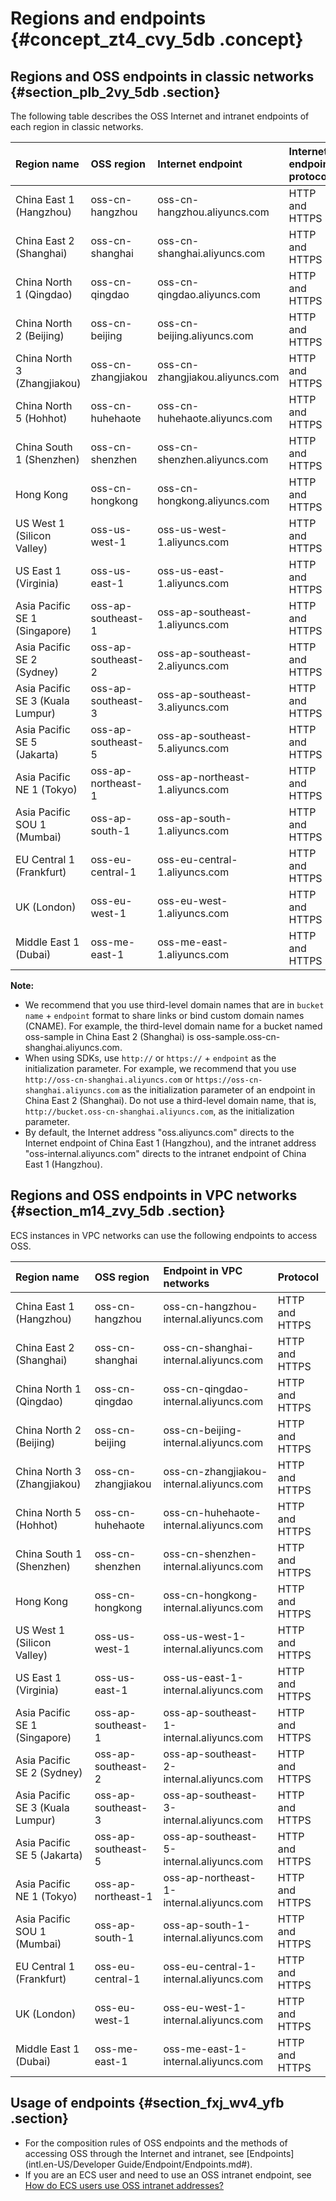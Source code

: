 # Regions and endpoints {#concept_zt4_cvy_5db .concept}

## Regions and OSS endpoints in classic networks {#section_plb_2vy_5db .section}

The following table describes the OSS Internet and intranet endpoints of each region in classic networks.

|Region name|OSS region|Internet endpoint|Internet endpoint protocol|Intranet endpoint for ECS access|Intranet endpoint protocol|
|:----------|:---------|:----------------|:-------------------------|:-------------------------------|:-------------------------|
|China East 1 \(Hangzhou\)|oss-cn-hangzhou|oss-cn-hangzhou.aliyuncs.com|HTTP and HTTPS|oss-cn-hangzhou-internal.aliyuncs.com|HTTP and HTTPS|
|China East 2 \(Shanghai\)|oss-cn-shanghai|oss-cn-shanghai.aliyuncs.com|HTTP and HTTPS|oss-cn-shanghai-internal.aliyuncs.com|HTTP and HTTPS|
|China North 1 \(Qingdao\)|oss-cn-qingdao|oss-cn-qingdao.aliyuncs.com|HTTP and HTTPS|oss-cn-qingdao-internal.aliyuncs.com|HTTP and HTTPS|
|China North 2 \(Beijing\)|oss-cn-beijing|oss-cn-beijing.aliyuncs.com|HTTP and HTTPS|oss-cn-beijing-internal.aliyuncs.com|HTTP and HTTPS|
|China North 3 \(Zhangjiakou\)|oss-cn-zhangjiakou|oss-cn-zhangjiakou.aliyuncs.com|HTTP and HTTPS|oss-cn-zhangjiakou-internal.aliyuncs.com|HTTP and HTTPS|
|China North 5 \(Hohhot\)|oss-cn-huhehaote|oss-cn-huhehaote.aliyuncs.com|HTTP and HTTPS|oss-cn-huhehaote-internal.aliyuncs.com|HTTP and HTTPS|
|China South 1 \(Shenzhen\)|oss-cn-shenzhen|oss-cn-shenzhen.aliyuncs.com|HTTP and HTTPS|oss-cn-shenzhen-internal.aliyuncs.com|HTTP and HTTPS|
|Hong Kong|oss-cn-hongkong|oss-cn-hongkong.aliyuncs.com|HTTP and HTTPS|oss-cn-hongkong-internal.aliyuncs.com|HTTP and HTTPS|
|US West 1 \(Silicon Valley\)|oss-us-west-1|oss-us-west-1.aliyuncs.com|HTTP and HTTPS|oss-us-west-1-internal.aliyuncs.com|HTTP and HTTPS|
|US East 1 \(Virginia\)|oss-us-east-1|oss-us-east-1.aliyuncs.com|HTTP and HTTPS|oss-us-east-1-internal.aliyuncs.com|HTTP and HTTPS|
|Asia Pacific SE 1 \(Singapore\)|oss-ap-southeast-1|oss-ap-southeast-1.aliyuncs.com|HTTP and HTTPS|oss-ap-southeast-1-internal.aliyuncs.com|HTTP and HTTPS|
|Asia Pacific SE 2 \(Sydney\)|oss-ap-southeast-2|oss-ap-southeast-2.aliyuncs.com|HTTP and HTTPS|oss-ap-southeast-2-internal.aliyuncs.com|HTTP and HTTPS|
|Asia Pacific SE 3 \(Kuala Lumpur\)|oss-ap-southeast-3|oss-ap-southeast-3.aliyuncs.com|HTTP and HTTPS|oss-ap-southeast-3-internal.aliyuncs.com|HTTP and HTTPS|
|Asia Pacific SE 5 \(Jakarta\)|oss-ap-southeast-5|oss-ap-southeast-5.aliyuncs.com|HTTP and HTTPS|oss-ap-southeast-5-internal.aliyuncs.com|HTTP and HTTPS|
|Asia Pacific NE 1 \(Tokyo\)|oss-ap-northeast-1|oss-ap-northeast-1.aliyuncs.com|HTTP and HTTPS|oss-ap-northeast-1-internal.aliyuncs.com|HTTP and HTTPS|
|Asia Pacific SOU 1 \(Mumbai\)|oss-ap-south-1|oss-ap-south-1.aliyuncs.com|HTTP and HTTPS|oss-ap-south-1-internal.aliyuncs.com|HTTP and HTTPS|
|EU Central 1 \(Frankfurt\)|oss-eu-central-1|oss-eu-central-1.aliyuncs.com|HTTP and HTTPS|oss-eu-central-1-internal.aliyuncs.com|HTTP and HTTPS|
|UK \(London\)|oss-eu-west-1|oss-eu-west-1.aliyuncs.com|HTTP and HTTPS|oss-eu-west-1-internal.aliyuncs.com|HTTP and HTTPS|
|Middle East 1 \(Dubai\)|oss-me-east-1|oss-me-east-1.aliyuncs.com|HTTP and HTTPS|oss-me-east-1-internal.aliyuncs.com|HTTP and HTTPS|

**Note:** 

-   We recommend that you use third-level domain names that are in `bucket name` + `endpoint` format to share links or bind custom domain names \(CNAME\). For example, the third-level domain name for a bucket named oss-sample in China East 2 \(Shanghai\) is oss-sample.oss-cn-shanghai.aliyuncs.com.
-   When using SDKs, use `http://` or `https://` + `endpoint` as the initialization parameter. For example, we recommend that you use `http://oss-cn-shanghai.aliyuncs.com` or `https://oss-cn-shanghai.aliyuncs.com` as the initialization parameter of an endpoint in China East 2 \(Shanghai\). Do not use a third-level domain name, that is, `http://bucket.oss-cn-shanghai.aliyuncs.com`, as the initialization parameter.
-   By default, the Internet address "oss.aliyuncs.com" directs to the Internet endpoint of China East 1 \(Hangzhou\), and the intranet address "oss-internal.aliyuncs.com" directs to the intranet endpoint of China East 1 \(Hangzhou\).

## Regions and OSS endpoints in VPC networks {#section_m14_zvy_5db .section}

ECS instances in VPC networks can use the following endpoints to access OSS.

|Region name|OSS region|Endpoint in VPC networks|Protocol|
|:----------|:---------|:-----------------------|:-------|
|China East 1 \(Hangzhou\)|oss-cn-hangzhou|oss-cn-hangzhou-internal.aliyuncs.com|HTTP and HTTPS|
|China East 2 \(Shanghai\)|oss-cn-shanghai|oss-cn-shanghai-internal.aliyuncs.com|HTTP and HTTPS|
|China North 1 \(Qingdao\)|oss-cn-qingdao|oss-cn-qingdao-internal.aliyuncs.com|HTTP and HTTPS|
|China North 2 \(Beijing\)|oss-cn-beijing|oss-cn-beijing-internal.aliyuncs.com|HTTP and HTTPS|
|China North 3 \(Zhangjiakou\)|oss-cn-zhangjiakou|oss-cn-zhangjiakou-internal.aliyuncs.com|HTTP and HTTPS|
|China North 5 \(Hohhot\)|oss-cn-huhehaote|oss-cn-huhehaote-internal.aliyuncs.com|HTTP and HTTPS|
|China South 1 \(Shenzhen\)|oss-cn-shenzhen|oss-cn-shenzhen-internal.aliyuncs.com|HTTP and HTTPS|
|Hong Kong|oss-cn-hongkong|oss-cn-hongkong-internal.aliyuncs.com|HTTP and HTTPS|
|US West 1 \(Silicon Valley\)|oss-us-west-1|oss-us-west-1-internal.aliyuncs.com|HTTP and HTTPS|
|US East 1 \(Virginia\)|oss-us-east-1|oss-us-east-1-internal.aliyuncs.com|HTTP and HTTPS|
|Asia Pacific SE 1 \(Singapore\)|oss-ap-southeast-1|oss-ap-southeast-1-internal.aliyuncs.com|HTTP and HTTPS|
|Asia Pacific SE 2 \(Sydney\)|oss-ap-southeast-2|oss-ap-southeast-2-internal.aliyuncs.com|HTTP and HTTPS|
|Asia Pacific SE 3 \(Kuala Lumpur\)|oss-ap-southeast-3|oss-ap-southeast-3-internal.aliyuncs.com|HTTP and HTTPS|
|Asia Pacific SE 5 \(Jakarta\)|oss-ap-southeast-5|oss-ap-southeast-5-internal.aliyuncs.com|HTTP and HTTPS|
|Asia Pacific NE 1 \(Tokyo\)|oss-ap-northeast-1|oss-ap-northeast-1-internal.aliyuncs.com|HTTP and HTTPS|
|Asia Pacific SOU 1 \(Mumbai\)|oss-ap-south-1|oss-ap-south-1-internal.aliyuncs.com|HTTP and HTTPS|
|EU Central 1 \(Frankfurt\)|oss-eu-central-1|oss-eu-central-1-internal.aliyuncs.com|HTTP and HTTPS|
|UK \(London\)|oss-eu-west-1|oss-eu-west-1-internal.aliyuncs.com|HTTP and HTTPS|
|Middle East 1 \(Dubai\)|oss-me-east-1|oss-me-east-1-internal.aliyuncs.com|HTTP and HTTPS|

## Usage of endpoints {#section_fxj_wv4_yfb .section}

-   For the composition rules of OSS endpoints and the methods of accessing OSS through the Internet and intranet, see [Endpoints](intl.en-US/Developer Guide/Endpoint/Endpoints.md#).
-   If you are an ECS user and need to use an OSS intranet endpoint, see [How do ECS users use OSS intranet addresses?](https://www.alibabacloud.com/help/faq-detail/39584.htm)

